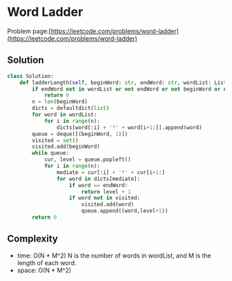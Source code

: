 # Word Ladder

Problem page:[https://leetcode.com/problems/word-ladder](https://leetcode.com/problems/word-ladder)

## Solution

```python
class Solution:
    def ladderLength(self, beginWord: str, endWord: str, wordList: List[str]) -> int:
        if endWord not in wordList or not endWord or not beginWord or not wordList:
            return 0
        n = len(beginWord)
        dicts = defaultdict(list)
        for word in wordList:
            for i in range(n):
                dicts[word[:i] + '*' + word[i+1:]].append(word)
        queue = deque([(beginWord, 1)])
        visited = set()
        visited.add(beginWord)
        while queue:
            cur, level = queue.popleft()
            for i in range(n):
                mediate = cur[:i] + '*' + cur[i+1:]
                for word in dicts[mediate]:
                    if word == endWord:
                        return level + 1
                    if word not in visited:
                        visited.add(word)
                        queue.append((word,level+1))
        return 0
```

## Complexity

- time: O(N \* M^2) N is the number of words in wordList, and M is the length of each word.
- space: O(N \* M^2)
